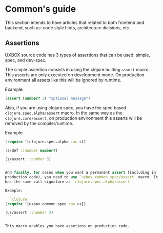 # Common's guide #

This section intends to have articles that related to both frontend
and backend, such as: code style hints, architecture dicisions, etc...


## Assertions ##

UXBOX source code has 3 types of assertions that can be used: simple,
spec, and dev-spec.

The simple assertion consists in using the clojure builting `assert`
macro. This asserts are only executed on development mode. On
production environment all assets like this will be ignored by
runtime.

Example:

```clojure
(assert (number? 3) "optional message")
```

Also, if you are using clojure.spec, you have the spec based
`clojure.spec.alpha/assert` macro. In the same way as the
`clojure.core/assert`, on production environment this asserts will be
removed by the compiler/runtime.

Example:

````clojure
(require '[clojure.spec.alpha :as s])

(s/def ::number number?)

(s/assert ::number 3)
```

And finally, for cases when you want a permanent assert (including in
production code), you need to use `uxbox.common.spec/assert` macro. It
has the same call signature as `clojure.spec.alpha/assert`.

Example:

```clojure
(require '[uxbox.common.spec :as us])

(us/assert ::number 3)
```

This macro enables you have assetions on production code.


